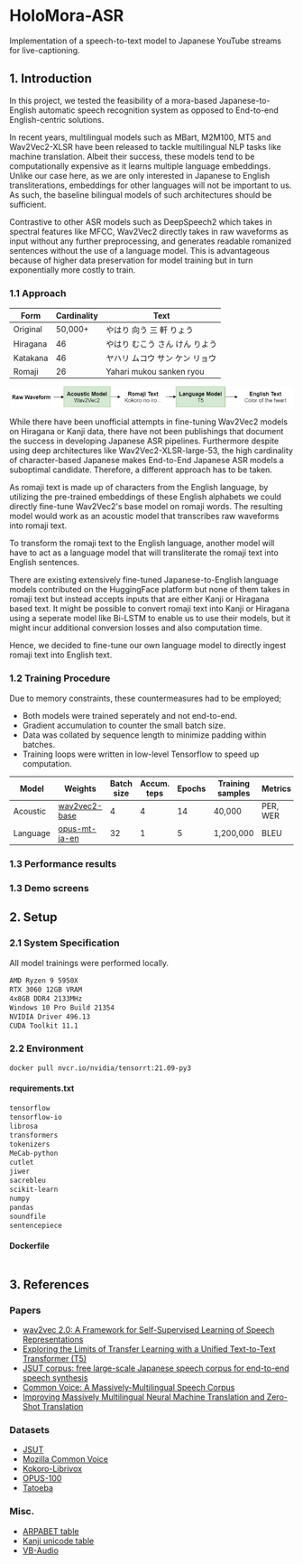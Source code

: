 # HoloMora-ASR
Implementation of a speech-to-text model to Japanese YouTube streams for live-captioning.

## 1. Introduction
In this project, we tested the feasibility of a mora-based Japanese-to-English automatic speech recognition system as opposed to End-to-end English-centric solutions.

In recent years, multilingual models such as MBart, M2M100, MT5 and Wav2Vec2-XLSR have been released to tackle multilingual NLP tasks like machine translation. Albeit their success, these models tend to be computationally expensive as it learns multiple language embeddings. Unlike our case here, as we are only interested in Japanese to English transliterations, embeddings for other languages will not be important to us. As such, the baseline bilingual models of such architectures should be sufficient.

Contrastive to other ASR models such as DeepSpeech2 which takes in spectral features like MFCC, Wav2Vec2 directly takes in raw waveforms as input without any further preprocessing, and generates readable romanized sentences without the use of a language model. This is advantageous because of higher data preservation for model training but in turn exponentially more costly to train.

### 1.1 Approach
|Form|Cardinality|Text|
|-|-|-|
|Original|50,000+|やはり 向う 三 軒 りょう|
|Hiragana|46|やはり むこう さん けん りよう|
|Katakana|46|ヤハリ ムコウ サン ケン リョウ|
|Romaji|26|Yahari mukou sanken ryou|

![Diagram](Diagram.png)

While there have been unofficial attempts in fine-tuning Wav2Vec2 models on Hiragana or Kanji data, there have not been publishings that document the success in developing Japanese ASR pipelines. Furthermore despite using deep architectures like Wav2Vec2-XLSR-large-53, the high cardinality of character-based Japanese makes End-to-End Japanese ASR models a suboptimal candidate. Therefore, a different approach has to be taken.

As romaji text is made up of characters from the English language, by utilizing the pre-trained embeddings of these English alphabets we could directly fine-tune Wav2Vec2's base model on romaji words. The resulting model would work as an acoustic model that transcribes raw waveforms into romaji text.

To transform the romaji text to the English language, another model will have to act as a language model that will transliterate the romaji text into English sentences.

There are existing extensively fine-tuned Japanese-to-English language models contributed on the HuggingFace platform but none of them takes in romaji text but instead accepts inputs that are either Kanji or Hiragana based text. It might be possible to convert romaji text into Kanji or Hiragana using a seperate model like Bi-LSTM to enable us to use their models, but it might incur additional conversion losses and also computation time.

Hence, we decided to fine-tune our own language model to directly ingest romaji text into English text.

### 1.2 Training Procedure
Due to memory constraints, these countermeasures had to be employed;
- Both models were trained seperately and not end-to-end.
- Gradient accumulation to counter the small batch size.
- Data was collated by sequence length to minimize padding within batches.
- Training loops were written in low-level Tensorflow to speed up computation.

|Model|Weights|Batch size|Accum. teps|Epochs|Training samples|Metrics|Training time|
|-|-|-|-|-|-|-|-|
|Acoustic|[wav2vec2-base](https://huggingface.co/facebook/wav2vec2-base)|4|4|14|40,000|PER, WER|70 hours|
|Language|[opus-mt-ja-en](https://huggingface.co/Helsinki-NLP/opus-mt-ja-en)|32|1|5|1,200,000|BLEU|125 hours|

### 1.3 Performance results


### 1.3 Demo screens


## 2. Setup
### 2.1 System Specification
All model trainings were performed locally.
```
AMD Ryzen 9 5950X
RTX 3060 12GB VRAM
4x8GB DDR4 2133MHz
Windows 10 Pro Build 21354
NVIDIA Driver 496.13
CUDA Toolkit 11.1
```

### 2.2 Environment
```
docker pull nvcr.io/nvidia/tensorrt:21.09-py3
```
#### requirements.txt
```
tensorflow
tensorflow-io
librosa
transformers
tokenizers
MeCab-python
cutlet
jiwer
sacrebleu
scikit-learn
numpy
pandas
soundfile
sentencepiece
```
#### Dockerfile
```

```

## 3. References
### Papers
- [wav2vec 2.0: A Framework for Self-Supervised Learning of Speech Representations](https://arxiv.org/abs/2006.11477)
- [Exploring the Limits of Transfer Learning with a Unified Text-to-Text Transformer (T5)](https://arxiv.org/abs/1910.10683v3)
- [JSUT corpus: free large-scale Japanese speech corpus for end-to-end speech synthesis](https://arxiv.org/abs/1711.00354)
- [Common Voice: A Massively-Multilingual Speech Corpus](https://arxiv.org/abs/1912.06670)
- [Improving Massively Multilingual Neural Machine Translation and Zero-Shot Translation](https://arxiv.org/abs/2004.11867)

### Datasets
- [JSUT](https://sites.google.com/site/shinnosuketakamichi/publication/jsut)
- [Mozilla Common Voice](https://commonvoice.mozilla.org/en/datasets)
- [Kokoro-Librivox](https://github.com/kaiidams/Kokoro-Speech-Dataset)
- [OPUS-100](https://opus.nlpl.eu/opus-100.php)
- [Tatoeba](https://opus.nlpl.eu/Tatoeba.php)

### Misc.
- [ARPABET table](https://nlp.stanford.edu/courses/lsa352/arpabet.html)
- [Kanji unicode table](http://www.rikai.com/library/kanjitables/kanji_codes.unicode.shtml)
- [VB-Audio](https://vb-audio.com/Cable/)